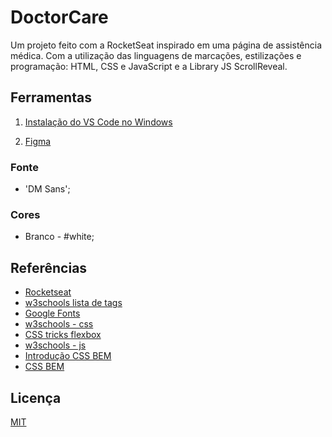 # DoctorCare

Um projeto feito com a RocketSeat inspirado em uma página de assistência médica. Com a utilização das linguagens de marcações, estilizações e programação: HTML, CSS e JavaScript e a Library JS ScrollReveal.

## Ferramentas

1. [Instalação do VS Code no Windows](https://code.visualstudio.com/download)

2. [Figma](https://www.figma.com/)

### Fonte

- 'DM Sans';

### Cores

- Branco - #white;

## Referências

- [Rocketseat](https://rocketseat.com.br/)
- [w3schools lista de tags](https://www.w3schools.com/tags/default.asp)
- [Google Fonts](https://fonts.google.com/)
- [w3schools - css](https://www.w3schools.com/css/)
- [CSS tricks flexbox](https://css-tricks.com/snippets/css/a-guide-to-flexbox/)
- [w3schools - js](https://www.w3schools.com/js/default.asp)
- [Introdução CSS BEM](http://getbem.com/introduction/)
- [CSS BEM](http://getbem.com/naming/)

## Licença

[MIT](https://choosealicense.com/licenses/mit/)
